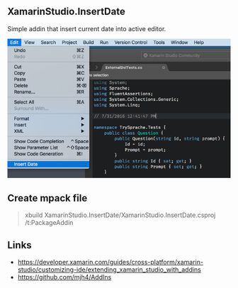 ## XamarinStudio.InsertDate

Simple addin that insert current date into active editor.

![](Screen/InsertDate.png)

## Create mpack file

> xbuild XamarinStudio.InsertDate/XamarinStudio.InsertDate.csproj /t:PackageAddin

## Links

- https://developer.xamarin.com/guides/cross-platform/xamarin-studio/customizing-ide/extending_xamarin_studio_with_addins
- https://github.com/mjh4/AddIns